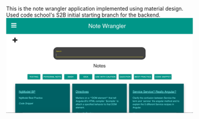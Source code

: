 This is the note wrangler application implemented using material design. Used code school's S2B initial starting branch for the backend.
![Alt "Screenshot"](s1.png)
